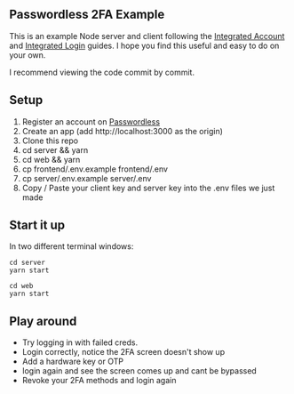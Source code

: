 ## Passwordless 2FA Example

This is an example Node server and client following the [Integrated Account](https://passwordless.app/docs/integrated/account) and [Integrated Login](https://passwordless.app/docs/integrated/login) guides. I hope you find this useful and easy to do on your own.

I recommend viewing the code commit by commit.

## Setup

1. Register an account on [Passwordless](http://passwordless.app)
2. Create an app (add http://localhost:3000 as the origin)
3. Clone this repo
4. cd server && yarn
5. cd web && yarn
6. cp frontend/.env.example frontend/.env
7. cp server/.env.example server/.env
8. Copy / Paste your client key and server key into the .env files we just made

## Start it up

In two different terminal windows:

```
cd server
yarn start

cd web
yarn start
```

## Play around

- Try logging in with failed creds.
- Login correctly, notice the 2FA screen doesn't show up
- Add a hardware key or OTP
- login again and see the screen comes up and cant be bypassed
- Revoke your 2FA methods and login again
